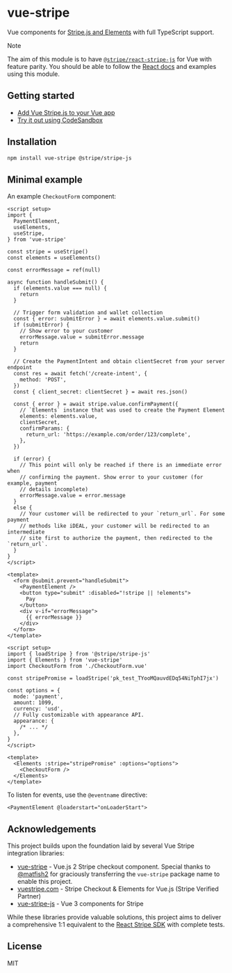 # vue-stripe

Vue components for [Stripe.js and Elements](https://stripe.com/docs/stripe-js) with full TypeScript support.

> [!NOTE]
> The aim of this module is to have [`@stripe/react-stripe-js`](https://github.com/stripe/react-stripe-js) for Vue with feature parity. You should be able to follow the [React docs](https://stripe.com/docs/stripe-js/react) and examples using this module.

## Getting started

- [Add Vue Stripe.js to your Vue app](https://www.vue-stripe.com/getting-started/embedded-components/#installation)
- [Try it out using CodeSandbox](https://codesandbox.io/p/devbox/vue-stripe-demo-nds3jv)

## Installation

```bash
npm install vue-stripe @stripe/stripe-js
```

## Minimal example

An example `CheckoutForm` component:

```vue
<script setup>
import {
  PaymentElement,
  useElements,
  useStripe,
} from 'vue-stripe'

const stripe = useStripe()
const elements = useElements()

const errorMessage = ref(null)

async function handleSubmit() {
  if (elements.value === null) {
    return
  }

  // Trigger form validation and wallet collection
  const { error: submitError } = await elements.value.submit()
  if (submitError) {
    // Show error to your customer
    errorMessage.value = submitError.message
    return
  }

  // Create the PaymentIntent and obtain clientSecret from your server endpoint
  const res = await fetch('/create-intent', {
    method: 'POST',
  })
  const { client_secret: clientSecret } = await res.json()

  const { error } = await stripe.value.confirmPayment({
    // `Elements` instance that was used to create the Payment Element
    elements: elements.value,
    clientSecret,
    confirmParams: {
      return_url: 'https://example.com/order/123/complete',
    },
  })

  if (error) {
    // This point will only be reached if there is an immediate error when
    // confirming the payment. Show error to your customer (for example, payment
    // details incomplete)
    errorMessage.value = error.message
  }
  else {
    // Your customer will be redirected to your `return_url`. For some payment
    // methods like iDEAL, your customer will be redirected to an intermediate
    // site first to authorize the payment, then redirected to the `return_url`.
  }
}
</script>

<template>
  <form @submit.prevent="handleSubmit">
    <PaymentElement />
    <button type="submit" :disabled="!stripe || !elements">
      Pay
    </button>
    <div v-if="errorMessage">
      {{ errorMessage }}
    </div>
  </form>
</template>
```

```vue
<script setup>
import { loadStripe } from '@stripe/stripe-js'
import { Elements } from 'vue-stripe'
import CheckoutForm from './CheckoutForm.vue'

const stripePromise = loadStripe('pk_test_TYooMQauvdEDq54NiTphI7jx')

const options = {
  mode: 'payment',
  amount: 1099,
  currency: 'usd',
  // Fully customizable with appearance API.
  appearance: {
    /* ... */
  },
}
</script>

<template>
  <Elements :stripe="stripePromise" :options="options">
    <CheckoutForm />
  </Elements>
</template>
```

To listen for events, use the `@eventname` directive:

```vue
<PaymentElement @loaderstart="onLoaderStart">
```

## Acknowledgements

This project builds upon the foundation laid by several Vue Stripe integration libraries:

- [vue-stripe](https://github.com/matfish2/vue-stripe) - Vue.js 2 Stripe checkout component. Special thanks to [@matfish2](https://github.com/matfish2) for graciously transferring the `vue-stripe` package name to enable this project.
- [vuestripe.com](https://vuestripe.com) - Stripe Checkout & Elements for Vue.js (Stripe Verified Partner)
- [vue-stripe-js](https://github.com/ectoflow/vue-stripe-js) - Vue 3 components for Stripe

While these libraries provide valuable solutions, this project aims to deliver a comprehensive 1:1 equivalent to the [React Stripe SDK](https://github.com/stripe/react-stripe-js) with complete tests.

## License

MIT
